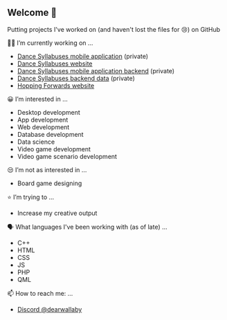 ## Welcome 👋

Putting projects I've worked on (and haven't lost the files for 😢) on GitHub

👨‍💻 I’m currently working on ...
* [Dance Syllabuses mobile application](https://github.com/ProjectsKoryHasWorkedOn/DanceSyllabusesApp_2024) (private)
* [Dance Syllabuses website](https://dancesyllabuses.com)
* [Dance Syllabuses mobile application backend](https://github.com/ProjectsKoryHasWorkedOn/2024_Dance_Syllabuses_App_Backend) (private)
* [Dance Syllabuses backend data](https://github.com/ProjectsKoryHasWorkedOn/2024_Dance_Syllabuses_App_Backend_Data) (private)
* [Hopping Forwards website](https://hoppingforwards.com/)

😀 I’m interested in ...
* Desktop development
* App development
* Web development
* Database development
* Data science
* Video game development
* Video game scenario development

😒 I’m not as interested in ...
* Board game designing

⭐ I’m trying to ...
* Increase my creative output
  
🗣️ What languages I've been working with (as of late) ...
* C++
* HTML
* CSS
* JS
* PHP
* QML


📫 How to reach me: ...
* [Discord @dearwallaby](https://discord.com/users/users/351352351870943233)






